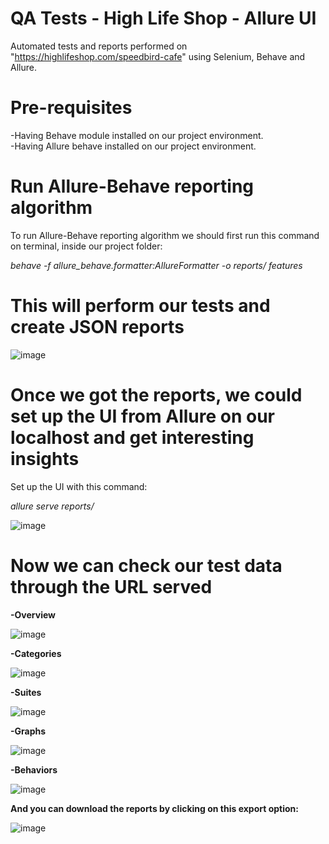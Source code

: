 # QA Tests - High Life Shop - Allure UI
Automated tests and reports performed on "https://highlifeshop.com/speedbird-cafe" using Selenium, Behave and Allure.

# Pre-requisites

  -Having Behave module installed on our project environment. <br>
  -Having Allure behave installed on our project environment.

# Run Allure-Behave reporting algorithm

To run Allure-Behave reporting algorithm we should first run this command on terminal, inside our project folder:

   <i>behave -f allure_behave.formatter:AllureFormatter -o reports/ features </i>
   
# This will perform our tests and create JSON reports

![image](https://github.com/RomeroRodriguezD/QATests-HighLife/assets/105886661/e50a33d2-fccd-4afc-acf9-beebcbfd65c6)

# Once we got the reports, we could set up the UI from Allure on our localhost and get interesting insights

Set up the UI with this command:

<i> allure serve reports/ </i>

![image](https://github.com/RomeroRodriguezD/QATests-HighLife/assets/105886661/a7bc627f-596e-4349-a675-88f6f706084e)

# Now we can check our test data through the URL served

<b>-Overview</b>

![image](https://github.com/RomeroRodriguezD/QATests-HighLife/assets/105886661/8f4cf171-9f88-4371-9715-de4738744ee2)

<b>-Categories</b>

![image](https://github.com/RomeroRodriguezD/QATests-HighLife/assets/105886661/22c067e1-5e24-4f6e-af46-788357347a77)

<b>-Suites</b>

![image](https://github.com/RomeroRodriguezD/QATests-HighLife/assets/105886661/7b3d22a9-ad10-40d3-96fb-7db37ce91fc1)

<b>-Graphs</b>

![image](https://github.com/RomeroRodriguezD/QATests-HighLife/assets/105886661/792e5686-b78b-4420-b4d6-7def0923b287)

<b>-Behaviors</b>

![image](https://github.com/RomeroRodriguezD/QATests-HighLife/assets/105886661/ff9a755f-4ea4-4110-8f39-6ab146f6ed53)

<b> And you can download the reports by clicking on this export option: </b>

![image](https://github.com/RomeroRodriguezD/QATests-HighLife/assets/105886661/a00dd96a-b2fd-4975-a639-dc3e8003a3c3)
